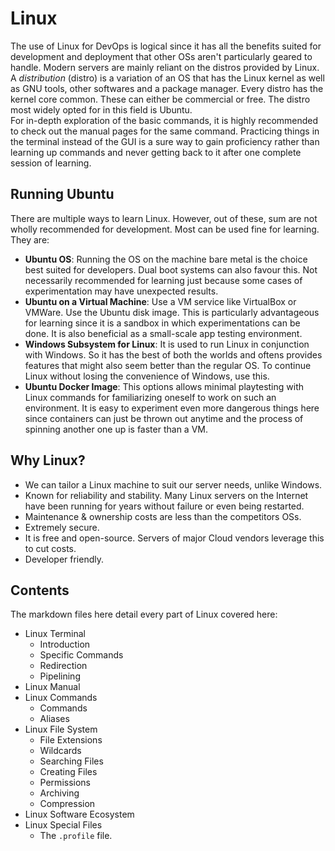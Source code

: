 # Linux

The use of Linux for DevOps is logical since it has all the benefits suited for development and deployment that other OSs aren't particularly geared to handle. Modern servers are mainly reliant on the distros provided by Linux. <br />
A *distribution* (distro) is a variation of an OS that has the Linux kernel as well as GNU tools, other softwares and a package manager. Every distro has the kernel core common. These can either be commercial or free. The distro most widely opted for in this field is Ubuntu.<br />
For in-depth exploration of the basic commands, it is highly recommended to check out the manual pages for the same command. Practicing things in the terminal instead of the GUI is a sure way to gain proficiency rather than learning up commands and never getting back to it after one complete session of learning.


## Running Ubuntu

There are multiple ways to learn Linux. However, out of these, sum are not wholly recommended for development. Most can be used fine for learning. They are:
- **Ubuntu OS**: Running the OS on the machine bare metal is the choice best suited for developers. Dual boot systems can also favour this. Not necessarily recommended for learning just because some cases of experimentation may have unexpected results.
- **Ubuntu on a Virtual Machine**: Use a VM service like VirtualBox or VMWare. Use the Ubuntu disk image. This is particularly advantageous for learning since it is a sandbox in which experimentations can be done. It is also beneficial as a small-scale app testing environment.
- **Windows Subsystem for Linux**: It is used to run Linux in conjunction with Windows. So it has the best of both the worlds and oftens provides features that might also seem better than the regular OS. To continue Linux without losing the convenience of Windows, use this.
- **Ubuntu Docker Image**: This options allows minimal playtesting with Linux commands for familiarizing oneself to work on such an environment. It is easy to experiment even more dangerous things here since containers can just be thrown out anytime and the process of spinning another one up is faster than a VM.


## Why Linux?

- We can tailor a Linux machine to suit our server needs, unlike Windows.
- Known for reliability and stability. Many Linux servers on the Internet have been running for years without failure or even being restarted.
- Maintenance & ownership costs are less than the competitors OSs.
- Extremely secure.
- It is free and open-source. Servers of major Cloud vendors leverage this to cut costs.
- Developer friendly.


## Contents

The markdown files here detail every part of Linux covered here:

- Linux Terminal
    - Introduction
    - Specific Commands
    - Redirection
    - Pipelining
- Linux Manual
- Linux Commands
    - Commands
    - Aliases
- Linux File System
    - File Extensions
    - Wildcards
    - Searching Files
    - Creating Files
    - Permissions
    - Archiving
    - Compression
- Linux Software Ecosystem
- Linux Special Files
    - The `.profile` file.